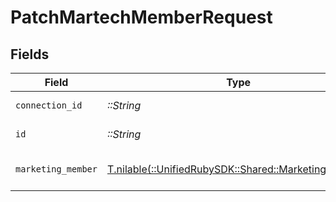 # PatchMartechMemberRequest


## Fields

| Field                                                                                          | Type                                                                                           | Required                                                                                       | Description                                                                                    |
| ---------------------------------------------------------------------------------------------- | ---------------------------------------------------------------------------------------------- | ---------------------------------------------------------------------------------------------- | ---------------------------------------------------------------------------------------------- |
| `connection_id`                                                                                | *::String*                                                                                     | :heavy_check_mark:                                                                             | ID of the connection                                                                           |
| `id`                                                                                           | *::String*                                                                                     | :heavy_check_mark:                                                                             | ID of the Member                                                                               |
| `marketing_member`                                                                             | [T.nilable(::UnifiedRubySDK::Shared::MarketingMember)](../../models/shared/marketingmember.md) | :heavy_minus_sign:                                                                             | A member represents a person                                                                   |